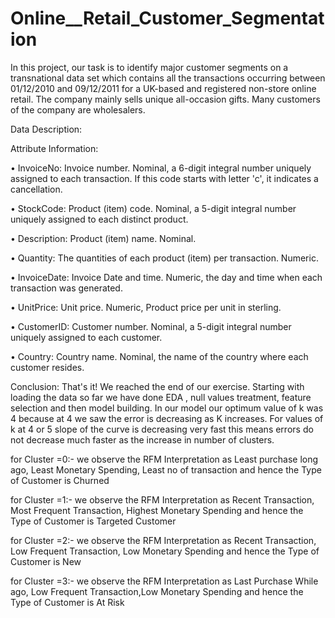 # Online__Retail_Customer_Segmentation

In this project, our task is to identify major customer segments on a transnational data set which contains all the transactions occurring between 01/12/2010 and 09/12/2011 for a UK-based and registered non-store online retail. The company mainly sells unique all-occasion gifts. Many customers of the company are wholesalers.

Data Description: 


Attribute Information:


•	InvoiceNo: Invoice number. Nominal, a 6-digit integral number uniquely assigned to each transaction. If this code starts with letter 'c', it indicates a cancellation.

•	StockCode: Product (item) code. Nominal, a 5-digit integral number uniquely assigned to each distinct product.

•	Description: Product (item) name. Nominal.

•	Quantity: The quantities of each product (item) per transaction. Numeric.

•	InvoiceDate: Invoice Date and time. Numeric, the day and time when each transaction was generated.

•	UnitPrice: Unit price. Numeric, Product price per unit in sterling.

•	CustomerID: Customer number. Nominal, a 5-digit integral number uniquely assigned to each customer.

•	Country: Country name. Nominal, the name of the country where each customer resides.

Conclusion:
That's it! We reached the end of our exercise.
Starting with loading the data so far we have done EDA , null values treatment, feature selection and then model building.
In our model our optimum value of k was 4 because at 4 we saw the error is decreasing as K increases. For values of k at 4 or 5 slope of the curve is decreasing very fast this means errors do not decrease much faster as the increase in number of clusters.


for Cluster  =0:-
we observe the RFM Interpretation as Least purchase long ago, Least Monetary Spending, Least no of transaction and hence the Type of Customer is Churned

for Cluster  =1:-
we observe the RFM Interpretation as Recent Transaction, Most Frequent Transaction, Highest Monetary Spending and hence the Type of Customer is Targeted Customer

for Cluster  =2:-
we observe the RFM Interpretation as Recent Transaction, Low Frequent Transaction, Low Monetary Spending and hence the Type of Customer is New

for Cluster  =3:-
we observe the RFM Interpretation as Last Purchase While ago, Low Frequent Transaction,Low Monetary Spending and hence the Type of Customer is At Risk
